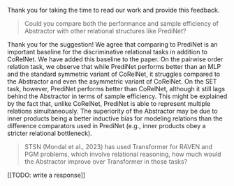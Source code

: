 Thank you for taking the time to read our work and provide this feedback.

> Could you compare both the performance and sample efficiency of Abstractor with other relational structures like PrediNet?

Thank you for the suggestion! We agree that comparing to PrediNet is an important baseline for the discriminative relational tasks in addition to CoRelNet. We have added this baseline to the paper. On the pairwise order relation task, we observe that while PrediNet performs better than an MLP and the standard symmetric variant of CoRelNet, it struggles compared to the Abstractor and even the asymmetric variant of CoRelNet. On the SET task, however, PrediNet performs better than CoRelNet, although it still lags behind the Abstractor in terms of sample efficiency. This might be explained by the fact that, unlike CoRelNet, PrediNet is able to represent multiple relations simultaneously. The superiority of the Abstractor may be due to inner products being a better inductive bias for modeling relations than the difference comparators used in PrediNet (e.g., inner products obey a stricter relational bottleneck).

> STSN (Mondal et al., 2023) has used Transformer for RAVEN and PGM problems, which involve relational reasoning, how much would the Abstractor improve over Transformer in those tasks?

[[TODO: write a response]]
